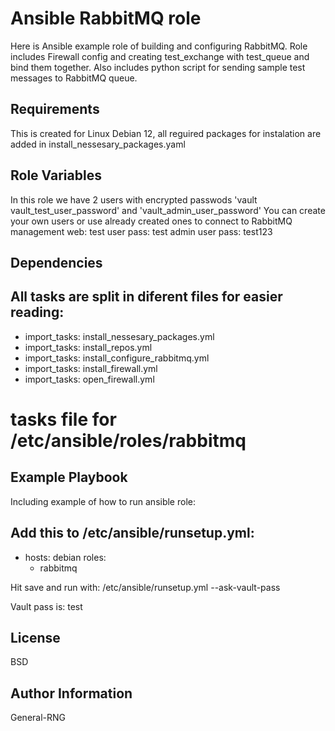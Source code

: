 Ansible RabbitMQ role
=========

Here is Ansible example role of building and configuring RabbitMQ. 
Role includes Firewall config and creating test_exchange with test_queue and bind them together. 
Also includes python script for sending sample test messages to RabbitMQ queue.

Requirements
------------

This is created for Linux Debian 12, all reguired packages for instalation are added in install_nessesary_packages.yaml

Role Variables
--------------

In this role we have 2 users with encrypted passwods 'vault vault_test_user_password' and 'vault_admin_user_password' 
You can create your own users or use already created ones to connect to RabbitMQ management web:
test user pass: test
admin user pass: test123

Dependencies
------------

All tasks are split in diferent files for easier reading:
---
- import_tasks: install_nessesary_packages.yml
- import_tasks: install_repos.yml
- import_tasks: install_configure_rabbitmq.yml
- import_tasks: install_firewall.yml
- import_tasks: open_firewall.yml
# tasks file for /etc/ansible/roles/rabbitmq


Example Playbook
----------------

Including example of how to run ansible role:

Add this to  /etc/ansible/runsetup.yml:
---
- hosts: debian
  roles:
  - rabbitmq

Hit save and run with:
 /etc/ansible/runsetup.yml --ask-vault-pass

Vault pass is: test

License
-------

BSD

Author Information
------------------
General-RNG
